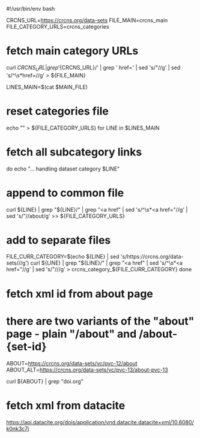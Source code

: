 #!/usr/bin/env bash

CRCNS_URL=https://crcns.org/data-sets
FILE_MAIN=crcns_main
FILE_CATEGORY_URLS=crcns_categories

# fetch main category URLs
curl ${CRCNS_URL} | grep '${CRCNS_URL}/' | grep '  href=' | sed 's/"//g' | sed 's/^\s*href=//g' > ${FILE_MAIN}

LINES_MAIN=$(cat $MAIN_FILE)
# reset categories file
echo "" > ${FILE_CATEGORY_URLS}
for LINE in $LINES_MAIN
# fetch all subcategory links
do
  echo "... handling dataset category $LINE"
  # append to common file
  curl ${LINE} | grep "${LINE}/" | grep "<a href" | sed 's/^\s*<a href="//g' | sed 's/"/\/about/g' >> ${FILE_CATEGORY_URLS}
  # add to separate files
  FILE_CURR_CATEGORY=$(echo ${LINE} | sed 's/https:\/\/crcns.org\/data-sets\///g')
  curl ${LINE} | grep "${LINE}/" | grep "<a href" | sed 's/^\s*<a href="//g' | sed 's/"/\//g' > crcns_category_${FILE_CURR_CATEGORY}
done

# fetch xml id from about page
# there are two variants of the "about" page - plain "/about" and /about-{set-id}
ABOUT=https://crcns.org/data-sets/vc/pvc-12/about
ABOUT_ALT=https://crcns.org/data-sets/vc/pvc-13/about-pvc-13

curl ${ABOUT} | grep "doi.org"

# fetch xml from datacite
https://api.datacite.org/dois/application/vnd.datacite.datacite+xml/10.6080/k0nk3c7j
